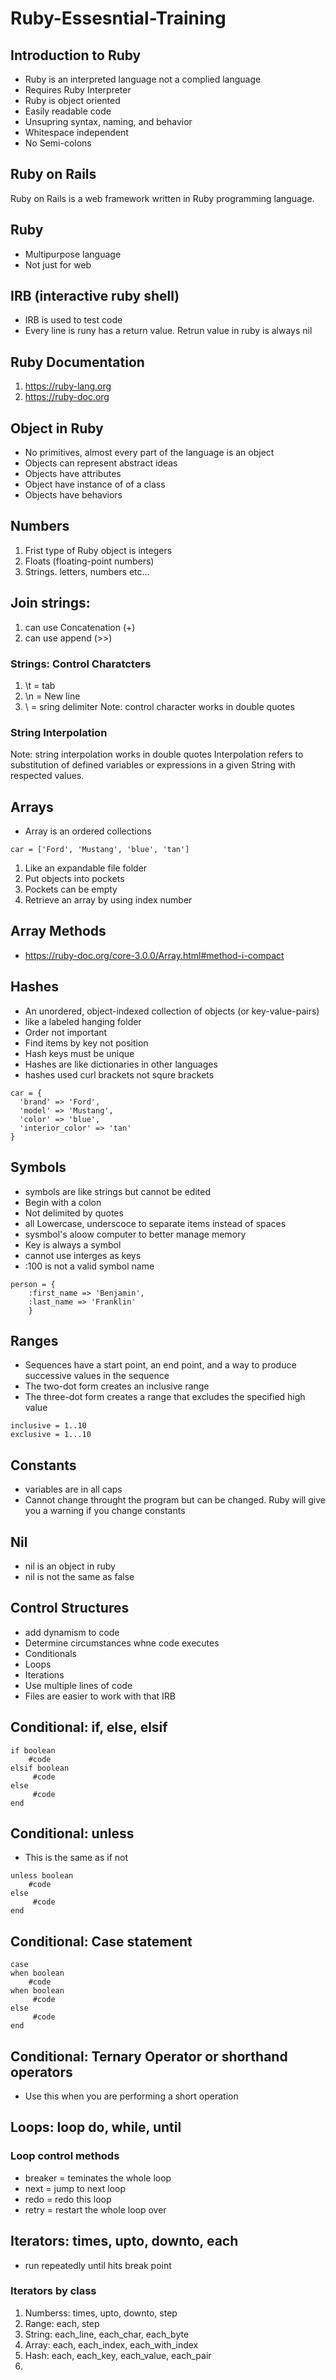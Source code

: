 # Ruby-Essesntial-Training

## Introduction to Ruby
-  Ruby is an interpreted language not a complied language
-  Requires Ruby Interpreter
-  Ruby is object oriented 
-  Easily readable code
-  Unsupring syntax, naming, and behavior
-  Whitespace independent
-  No Semi-colons

## Ruby on Rails
Ruby on Rails is a web framework written in Ruby programming language.

## Ruby
- Multipurpose language
- Not just for web

## IRB (interactive ruby shell)
- IRB is used to test code
- Every line is runy has a return value. Retrun value in ruby is always nil

## Ruby Documentation
1. https://ruby-lang.org
2. https://ruby-doc.org

## Object in Ruby
- No primitives, almost every part of the language is an object
- Objects can represent abstract ideas
- Objects have attributes
- Object have instance of of a class
- Objects have behaviors

## Numbers
1. Frist type of Ruby object is integers
2. Floats (floating-point numbers)
3. Strings. letters, numbers etc...

## Join strings: 
1. can use Concatenation (+)
2. can use append (>>)

### Strings: Control Charatcters
1.  \t =  tab 
2.  \n = New line
3.  \ = sring delimiter
 Note: control character works in double quotes
### String Interpolation
 Note: string interpolation works in double quotes
Interpolation refers to substitution of defined variables or expressions in a given String with respected values.

## Arrays
- Array is an ordered collections
```
car = ['Ford', 'Mustang', 'blue', 'tan']
```

1. Like an expandable file folder
2. Put objects into pockets
3. Pockets can be empty
4. Retrieve an array by using index number

## Array Methods

- https://ruby-doc.org/core-3.0.0/Array.html#method-i-compact

## Hashes
- An unordered, object-indexed collection of objects (or key-value-pairs)
- like a labeled hanging folder
- Order not important
- Find items by key not position
- Hash keys must be unique
- Hashes are like dictionaries in other languages
- hashes used curl brackets not squre brackets

```
car = {
  'brand' => 'Ford', 
  'model' => 'Mustang', 
  'color' => 'blue', 
  'interior_color' => 'tan'
}
```

## Symbols
- symbols are like strings but cannot be edited
- Begin with a colon
- Not delimited by quotes
- all Lowercase, underscoce to  separate items instead of spaces
- sysmbol's aloow computer to better manage memory
- Key is always a symbol
- cannot use interges as keys
- :100 is not a valid symbol name

```
person = {
    :first_name => 'Benjamin', 
    :last_name => 'Franklin'
    }
```

## Ranges 
- Sequences have a start point, an end point, and a way to produce successive values in the sequence
- The two-dot form creates an inclusive range
- The three-dot form creates a range that excludes the specified high value

```
inclusive = 1..10
exclusive = 1...10
```
## Constants

- variables are in all caps
- Cannot change throught the program but can be changed. Ruby will give you a warning if you change constants

## Nil
- nil is an object in ruby
- nil is not the same as false

## Control Structures
- add dynamism to code
- Determine circumstances whne code executes
- Conditionals
- Loops
- Iterations
- Use multiple lines of code
- Files are easier to work with that IRB

## Conditional: if, else, elsif

```
if boolean
    #code
elsif boolean
     #code
else
     #code
end
```
## Conditional: unless
- This is the same as if not

```
unless boolean
    #code
else
     #code
end
```
## Conditional: Case statement
```
case
when boolean
    #code
when boolean
     #code
else
     #code
end
```
## Conditional: Ternary Operator or shorthand operators
- Use this when you are performing a short operation

## Loops: loop do, while, until
### Loop control methods
- breaker = teminates the whole loop
- next = jump to next loop
- redo = redo this loop
- retry = restart the whole loop over

## Iterators: times, upto, downto, each
- run repeatedly until hits break point

### Iterators by class
1. Numberss: times, upto, downto, step
2. Range: each, step
3. String: each_line, each_char, each_byte
4. Array: each, each_index, each_with_index
5. Hash: each, each_key, each_value, each_pair
6.

